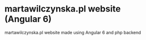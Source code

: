 # martawilczynska.pl website (Angular 6)

martawilczynska.pl website made using Angular 6 and php backend
